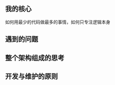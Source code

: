 ## 我的核心
   如何用最少的代码做最多的事情，如何只专注逻辑本身
## 遇到的问题
   <!-- 1.设计，交互风格随着人员变化而变化，伴随而来的是冗余和琐碎，最后不可控。  
   2. -->
## 整个架构组成的思考
## 开发与维护的原则